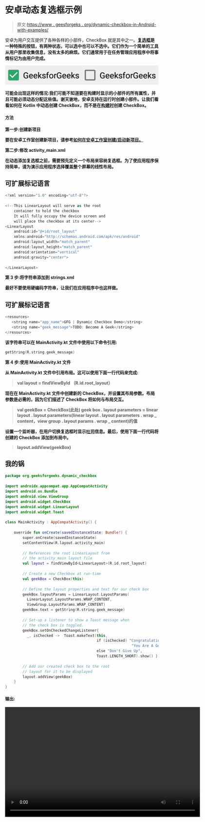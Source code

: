 # 安卓动态复选框示例

> 原文:[https://www . geesforgeks . org/dynamic-checkbox-in-Android-with-examples/](https://www.geeksforgeeks.org/dynamic-checkbox-in-android-with-examples/)

安卓为用户交互提供了各种各样的小部件，CheckBox 就是其中之一。[**复选框**](https://www.geeksforgeeks.org/checkbox-in-kotlin/)**是一种特殊的按钮，有两种状态，可以选中也可以不选中。它们作为一个简单的工具从用户那里收集信息，没有太多的麻烦。它们通常用于在任务管理应用程序中将事情标记为由用户完成。**

**![](img/caca6ab2a8fe60f844e54051c28a1abb.png)**

**可能会出现这样的情况:我们可能不知道要在构建时显示的小部件的所有属性，并且可能必须动态分配这些值。谢天谢地，安卓支持在运行时创建小部件。让我们看看如何在 Kotlin 中动态创建 CheckBox，而不是在[构建时](https://www.geeksforgeeks.org/checkbox-in-kotlin/)创建 CheckBox。**

#### **方法**

****第一步:创建新项目****

**要在安卓工作室创建新项目，请参考[如何在安卓工作室创建/启动新项目。](https://www.geeksforgeeks.org/android-how-to-create-start-a-new-project-in-android-studio/)**

****第二步:修改 activity_main.xml****

**在动态添加复选框之前，需要预先定义一个布局来容纳复选框。为了使应用程序保持简单，请为演示应用程序选择覆盖整个屏幕的线性布局。**

## **可扩展标记语言**

```kt
<?xml version="1.0" encoding="utf-8"?>

<!--This LinearLayout will serve as the root 
    container to hold the checkbox
    It will fully occupy the device screen and
    will place the checkbox at its center-->
<LinearLayout
    android:id="@+id/root_layout"
    xmlns:android="http://schemas.android.com/apk/res/android"
    android:layout_width="match_parent"
    android:layout_height="match_parent"
    android:orientation="vertical"
    android:gravity="center">

</LinearLayout>
```

****第 3 步:将字符串添加到 strings.xml****

**最好不要使用硬编码字符串，让我们在应用程序中也这样做。**

## **可扩展标记语言**

```kt
<resources>
   <string name="app_name">GFG | Dynamic Checkbox Demo</string>
   <string name="geek_message">TODO: Become A Geek</string>
</resources>
```

**该字符串可以在 MainActivity.kt 文件中使用以下命令引用:**

```kt
getString(R.string.geek_message) 
```

****第 4 步:使用 MainActivity.kt 文件****

**从 MainActivity.kt 文件中引用布局。这可以使用下面一行代码来完成:**

> **val layout = findViewById <linearlayout>（R.id.root_layout）</linearlayout>**

**现在在 MainActivity.kt 文件中创建新的 CheckBox，并设置其布局参数。布局参数是必需的，因为它们描述了 CheckBox 将如何与布局交互。**

> **val geekBox = CheckBox(此处)
> geek box . layout parameters = linear layout . layout parameters(linear layout . layout parameters . wrap _ content，view group . layout params . wrap _ content)的值**

**设置一个监听器，在用户切换复选框时显示[吐司](https://www.geeksforgeeks.org/android-toast-in-kotlin/)信息。最后，使用下面一行代码将创建的 CheckBox 添加到布局中。**

> **layout.addView(geekBox)**

## **我的锅**

```kt
package org.geeksforgeeks.dynamic_checkbox

import androidx.appcompat.app.AppCompatActivity
import android.os.Bundle
import android.view.ViewGroup
import android.widget.CheckBox
import android.widget.LinearLayout
import android.widget.Toast

class MainActivity : AppCompatActivity() {

    override fun onCreate(savedInstanceState: Bundle?) {
        super.onCreate(savedInstanceState)
        setContentView(R.layout.activity_main)

        // References the root LinearLayout from 
        // the activity_main layout file
        val layout = findViewById<LinearLayout>(R.id.root_layout)

        // Create a new Checkbox at run-time
        val geekBox = CheckBox(this)

        // Define the layout properties and text for our check box
        geekBox.layoutParams = LinearLayout.LayoutParams(
          LinearLayout.LayoutParams.WRAP_CONTENT, 
          ViewGroup.LayoutParams.WRAP_CONTENT)
        geekBox.text = getString(R.string.geek_message)

        // Set-up a listener to show a Toast message when 
        // the check box is toggled.
        geekBox.setOnCheckedChangeListener{
          _, isChecked ->  Toast.makeText(this, 
                                          if (isChecked) "Congratulations!" + 
                                                          "You Are A Geek Now" 
                                          else "Don't Give Up", 
                                          Toast.LENGTH_SHORT).show() }

        // Add our created check box to the root 
        // layout for it to be displayed
        layout.addView(geekBox)
    }   
}
```

#### **输出:**

**<video class="wp-video-shortcode" id="video-468619-1" width="640" height="360" preload="metadata" controls=""><source type="video/mp4" src="https://media.geeksforgeeks.org/wp-content/uploads/20200813104516/GFG_Dynamic_Checkbox_OP.mp4?_=1">[https://media.geeksforgeeks.org/wp-content/uploads/20200813104516/GFG_Dynamic_Checkbox_OP.mp4](https://media.geeksforgeeks.org/wp-content/uploads/20200813104516/GFG_Dynamic_Checkbox_OP.mp4)</video>**